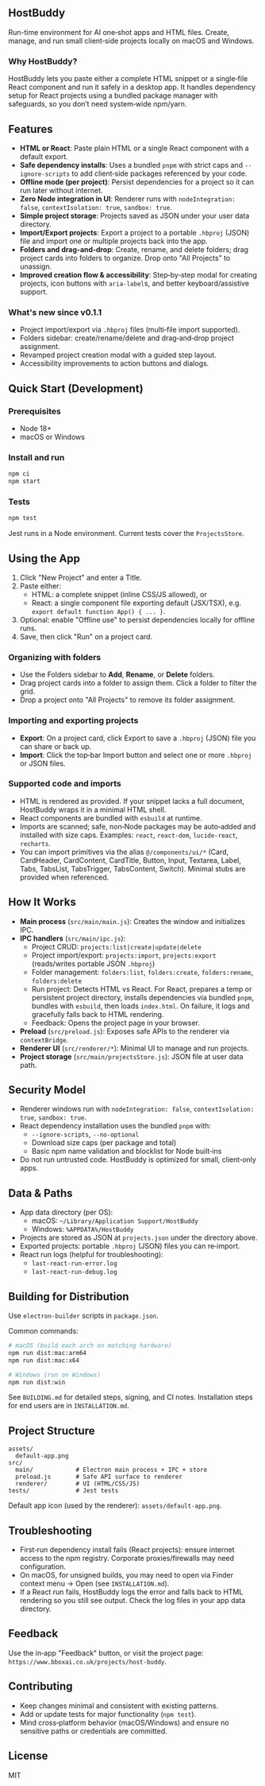 ## HostBuddy

Run-time environment for AI one‑shot apps and HTML files. Create, manage, and run small client‑side projects locally on macOS and Windows.

### Why HostBuddy?
HostBuddy lets you paste either a complete HTML snippet or a single‑file React component and run it safely in a desktop app. It handles dependency setup for React projects using a bundled package manager with safeguards, so you don’t need system‑wide npm/yarn.

## Features
- **HTML or React**: Paste plain HTML or a single React component with a default export.
- **Safe dependency installs**: Uses a bundled `pnpm` with strict caps and `--ignore-scripts` to add client‑side packages referenced by your code.
- **Offline mode (per project)**: Persist dependencies for a project so it can run later without internet.
- **Zero Node integration in UI**: Renderer runs with `nodeIntegration: false`, `contextIsolation: true`, `sandbox: true`.
- **Simple project storage**: Projects saved as JSON under your user data directory.
- **Import/Export projects**: Export a project to a portable `.hbproj` (JSON) file and import one or multiple projects back into the app.
- **Folders and drag‑and‑drop**: Create, rename, and delete folders; drag project cards into folders to organize. Drop onto "All Projects" to unassign.
- **Improved creation flow & accessibility**: Step‑by‑step modal for creating projects, icon buttons with `aria-label`s, and better keyboard/assistive support.

### What's new since v0.1.1
- Project import/export via `.hbproj` files (multi‑file import supported).
- Folders sidebar: create/rename/delete and drag‑and‑drop project assignment.
- Revamped project creation modal with a guided step layout.
- Accessibility improvements to action buttons and dialogs.

## Quick Start (Development)
### Prerequisites
- Node 18+
- macOS or Windows

### Install and run
```bash
npm ci
npm start
```

### Tests
```bash
npm test
```
Jest runs in a Node environment. Current tests cover the `ProjectsStore`.

## Using the App
1. Click "New Project" and enter a Title.
2. Paste either:
   - HTML: a complete snippet (inline CSS/JS allowed), or
   - React: a single component file exporting default (JSX/TSX), e.g. `export default function App() { ... }`.
3. Optional: enable "Offline use" to persist dependencies locally for offline runs.
4. Save, then click "Run" on a project card.

### Organizing with folders
- Use the Folders sidebar to **Add**, **Rename**, or **Delete** folders.
- Drag project cards into a folder to assign them. Click a folder to filter the grid.
- Drop a project onto "All Projects" to remove its folder assignment.

### Importing and exporting projects
- **Export**: On a project card, click Export to save a `.hbproj` (JSON) file you can share or back up.
- **Import**: Click the top‑bar Import button and select one or more `.hbproj` or JSON files.

### Supported code and imports
- HTML is rendered as provided. If your snippet lacks a full document, HostBuddy wraps it in a minimal HTML shell.
- React components are bundled with `esbuild` at runtime.
- Imports are scanned; safe, non‑Node packages may be auto‑added and installed with size caps. Examples: `react`, `react-dom`, `lucide-react`, `recharts`.
- You can import primitives via the alias `@/components/ui/*` (Card, CardHeader, CardContent, CardTitle, Button, Input, Textarea, Label, Tabs, TabsList, TabsTrigger, TabsContent, Switch). Minimal stubs are provided when referenced.

## How It Works
- **Main process** (`src/main/main.js`): Creates the window and initializes IPC.
- **IPC handlers** (`src/main/ipc.js`):
  - Project CRUD: `projects:list|create|update|delete`
  - Project import/export: `projects:import`, `projects:export` (reads/writes portable JSON `.hbproj`)
  - Folder management: `folders:list`, `folders:create`, `folders:rename`, `folders:delete`
  - Run project: Detects HTML vs React. For React, prepares a temp or persistent project directory, installs dependencies via bundled `pnpm`, bundles with `esbuild`, then loads `index.html`. On failure, it logs and gracefully falls back to HTML rendering.
  - Feedback: Opens the project page in your browser.
- **Preload** (`src/preload.js`): Exposes safe APIs to the renderer via `contextBridge`.
- **Renderer UI** (`src/renderer/*`): Minimal UI to manage and run projects.
- **Project storage** (`src/main/projectsStore.js`): JSON file at user data path.

## Security Model
- Renderer windows run with `nodeIntegration: false`, `contextIsolation: true`, `sandbox: true`.
- React dependency installation uses the bundled `pnpm` with:
  - `--ignore-scripts`, `--no-optional`
  - Download size caps (per package and total)
  - Basic npm name validation and blocklist for Node built‑ins
- Do not run untrusted code. HostBuddy is optimized for small, client‑only apps.

## Data & Paths
- App data directory (per OS):
  - macOS: `~/Library/Application Support/HostBuddy`
  - Windows: `%APPDATA%/HostBuddy`
- Projects are stored as JSON at `projects.json` under the directory above.
- Exported projects: portable `.hbproj` (JSON) files you can re‑import.
- React run logs (helpful for troubleshooting):
  - `last-react-run-error.log`
  - `last-react-run-debug.log`

## Building for Distribution
Use `electron-builder` scripts in `package.json`.

Common commands:
```bash
# macOS (build each arch on matching hardware)
npm run dist:mac:arm64
npm run dist:mac:x64

# Windows (run on Windows)
npm run dist:win
```
See `BUILDING.md` for detailed steps, signing, and CI notes. Installation steps for end users are in `INSTALLATION.md`.

## Project Structure
```
assets/
  default-app.png
src/
  main/            # Electron main process + IPC + store
  preload.js       # Safe API surface to renderer
  renderer/        # UI (HTML/CSS/JS)
tests/             # Jest tests
```

Default app icon (used by the renderer): `assets/default-app.png`.

## Troubleshooting
- First‑run dependency install fails (React projects): ensure internet access to the npm registry. Corporate proxies/firewalls may need configuration.
- On macOS, for unsigned builds, you may need to open via Finder context menu → Open (see `INSTALLATION.md`).
- If a React run fails, HostBuddy logs the error and falls back to HTML rendering so you still see output. Check the log files in your app data directory.

## Feedback
Use the in‑app "Feedback" button, or visit the project page: `https://www.bboxai.co.uk/projects/host-buddy`.

## Contributing
- Keep changes minimal and consistent with existing patterns.
- Add or update tests for major functionality (`npm test`).
- Mind cross‑platform behavior (macOS/Windows) and ensure no sensitive paths or credentials are committed.

## License
MIT


